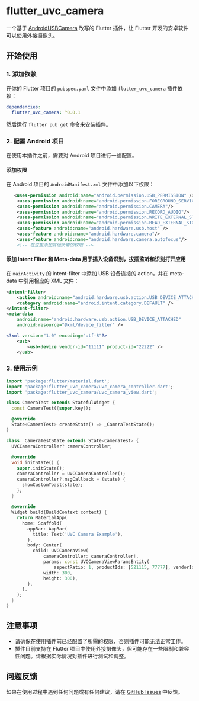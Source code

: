 # flutter_uvc_camera

一个基于 [AndroidUSBCamera](https://github.com/jiangdongguo/AndroidUSBCamera) 改写的 Flutter 插件，让 Flutter 开发的安卓软件可以使用外接摄像头。

## 开始使用

### 1. 添加依赖

在你的 Flutter 项目的 `pubspec.yaml` 文件中添加 `flutter_uvc_camera` 插件依赖：

```yaml
dependencies:
  flutter_uvc_camera: ^0.0.1
```

然后运行 `flutter pub get` 命令来安装插件。

### 2. 配置 Android 项目

在使用本插件之前，需要对 Android 项目进行一些配置。

#### 添加权限

在 Android 项目的 `AndroidManifest.xml` 文件中添加以下权限：

```xml
   <uses-permission android:name="android.permission.USB_PERMISSION" />
    <uses-permission android:name="android.permission.FOREGROUND_SERVICE" />
    <uses-permission android:name="android.permission.CAMERA"/>
    <uses-permission android:name="android.permission.RECORD_AUDIO"/>
    <uses-permission android:name="android.permission.WRITE_EXTERNAL_STORAGE"/>
    <uses-permission android:name="android.permission.READ_EXTERNAL_STORAGE"/>
    <uses-feature android:name="android.hardware.usb.host" />
    <uses-feature android:name="android.hardware.camera"/>
    <uses-feature android:name="android.hardware.camera.autofocus"/>
    <!-- 在这里添加其他所需的权限 -->
```

#### 添加 Intent Filter 和 Meta-data 用于插入设备识别，拔插监听和识别打开应用

在 `mainActivity` 的 intent-filter 中添加 USB 设备连接的 action，并在 meta-data 中引用相应的 XML 文件：

```xml
<intent-filter>
    <action android:name="android.hardware.usb.action.USB_DEVICE_ATTACHED" />
    <category android:name="android.intent.category.DEFAULT" />
</intent-filter>
<meta-data
    android:name="android.hardware.usb.action.USB_DEVICE_ATTACHED"
    android:resource="@xml/device_filter" />
```

```device_filter.xml
<?xml version="1.0" encoding="utf-8"?>
    <usb>
        <usb-device vendor-id="11111" product-id="22222" />
    </usb>
```

### 3. 使用示例

```dart
import 'package:flutter/material.dart';
import 'package:flutter_uvc_camera/uvc_camera_controller.dart';
import 'package:flutter_uvc_camera/uvc_camera_view.dart';

class CameraTest extends StatefulWidget {
  const CameraTest({super.key});

  @override
  State<CameraTest> createState() => _CameraTestState();
}

class _CameraTestState extends State<CameraTest> {
  UVCCameraController? cameraController;
  
  @override
  void initState() {
    super.initState();
    cameraController = UVCCameraController();
    cameraController?.msgCallback = (state) {
      showCustomToast(state);
    };
  }
  
  @override
  Widget build(BuildContext context) {
    return MaterialApp(
      home: Scaffold(
        appBar: AppBar(
          title: Text('UVC Camera Example'),
        ),
        body: Center(
          child: UVCCameraView(
              cameraController: cameraController!,
              params: const UVCCameraViewParamsEntity(
                  aspectRatio: 1, productIds: [521115, 77777], vendorIds: [52111, 88888]),
              width: 300,
              height: 300),
        ),
      ),
    );
  }
}
```

## 注意事项

- 请确保在使用插件前已经配置了所需的权限，否则插件可能无法正常工作。
- 插件目前支持在 Flutter 项目中使用外接摄像头，但可能存在一些限制和兼容性问题。请根据实际情况对插件进行测试和调整。

## 问题反馈

如果在使用过程中遇到任何问题或有任何建议，请在 [GitHub Issues](https://github.com/chenyeju295/flutter_uvc_camera/issues) 中反馈。



